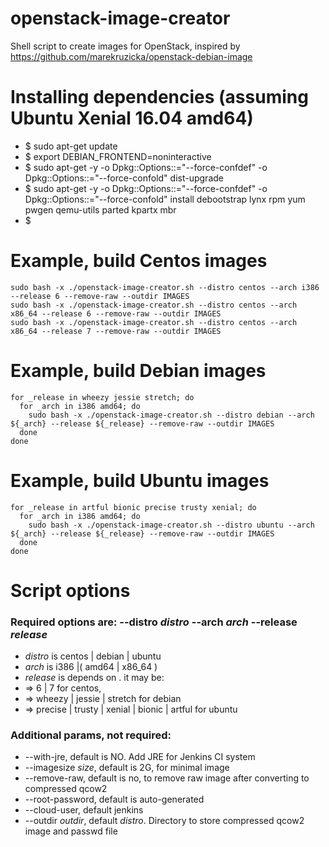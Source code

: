 # openstack-image-creator
Shell script to create images for OpenStack, inspired by https://github.com/marekruzicka/openstack-debian-image

# Installing dependencies (assuming Ubuntu Xenial 16.04 amd64)
* $ sudo apt-get update
* $ export DEBIAN_FRONTEND=noninteractive
* $ sudo apt-get -y -o Dpkg::Options::="--force-confdef" -o Dpkg::Options::="--force-confold"  dist-upgrade
* $ sudo apt-get -y -o Dpkg::Options::="--force-confdef" -o Dpkg::Options::="--force-confold"  install debootstrap lynx rpm yum pwgen qemu-utils parted kpartx mbr
* $

# Example, build Centos images
```
sudo bash -x ./openstack-image-creator.sh --distro centos --arch i386 --release 6 --remove-raw --outdir IMAGES
sudo bash -x ./openstack-image-creator.sh --distro centos --arch x86_64 --release 6 --remove-raw --outdir IMAGES
sudo bash -x ./openstack-image-creator.sh --distro centos --arch x86_64 --release 7 --remove-raw --outdir IMAGES
```
# Example, build Debian images
```
for _release in wheezy jessie stretch; do
  for _arch in i386 amd64; do
    sudo bash -x ./openstack-image-creator.sh --distro debian --arch ${_arch} --release ${_release} --remove-raw --outdir IMAGES
  done
done
```
# Example, build Ubuntu images
```
for _release in artful bionic precise trusty xenial; do
  for _arch in i386 amd64; do
    sudo bash -x ./openstack-image-creator.sh --distro ubuntu --arch ${_arch} --release ${_release} --remove-raw --outdir IMAGES
  done
done
```

# Script options
### Required options are:  --distro *distro* --arch *arch* --release *release*
* *distro* is centos | debian | ubuntu
* *arch* is i386 |( amd64 | x86_64 )
* *release* is depends on <distro>. it may be:
*  => 6 | 7 for centos,
*  => wheezy | jessie | stretch for debian
*  => precise | trusty | xenial | bionic | artful  for ubuntu

### Additional params, not required:
* --with-jre, default is NO. Add JRE for Jenkins CI system
* --imagesize *size*, default is 2G, for minimal image
* --remove-raw, default is no, to remove raw image after converting to compressed qcow2
* --root-password, default is auto-generated
* --cloud-user, default jenkins
* --outdir *outdir*, default *distro*. Directory to store compressed qcow2 image and passwd file
